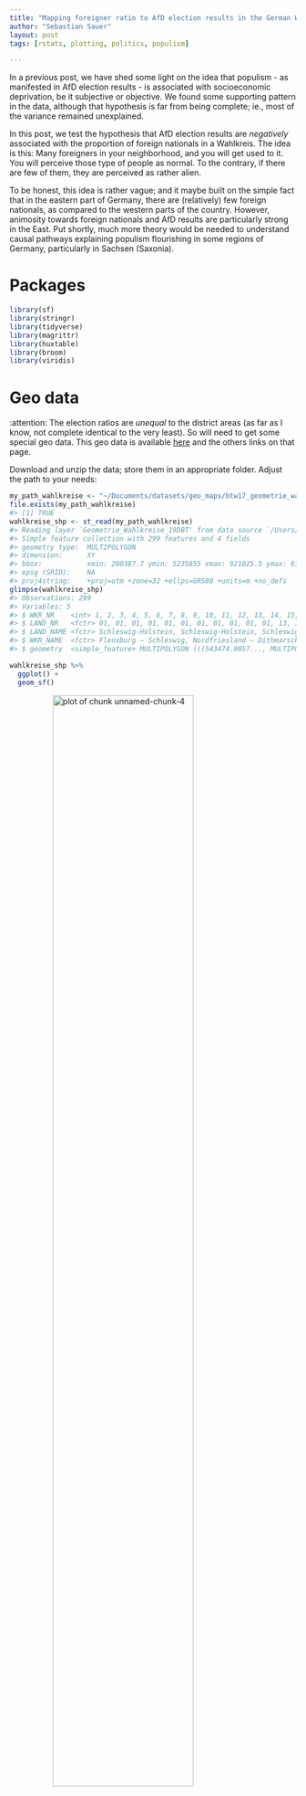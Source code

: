 ```yaml
---
title: "Mapping foreigner ratio to AfD election results in the German Wahlkreise"
author: "Sebastian Sauer"
layout: post
tags: [rstats, plotting, politics, populism]

---
```






In a previous post, we have shed some light on the idea that populism - as manifested in AfD election results - is associated with socioeconomic deprivation, be it subjective or objective. We found some supporting pattern in the data, although that hypothesis is far from being complete; ie., most of the variance remained unexplained.

In this post, we test the hypothesis that AfD election results are *negatively* associated with the proportion of foreign nationals in a Wahlkreis. The idea is this: Many foreigners in your neighborhood, and you will get used to it. You will perceive those type of people as normal. To the contrary, if there are few of them, they are perceived as rather alien.

To be honest, this idea is rather vague; and it maybe built on the simple fact that in the eastern part of Germany, there are (relatively) few foreign nationals, as compared to the western parts of the country. However, animosity towards foreign nationals and AfD results are particularly strong in the East. Put shortly, much more theory would be needed to understand causal pathways explaining populism flourishing in some regions of Germany, particularly in Sachsen (Saxonia).



# Packages



```r
library(sf)
library(stringr)
library(tidyverse)
library(magrittr)
library(huxtable)
library(broom)
library(viridis)
```


# Geo data



:attention: The election ratios are *unequal* to the district areas (as far as I know, not complete identical to the very least). So will need to get some special geo data. This geo data is available [here](https://www.bundeswahlleiter.de/dam/jcr/67e3e9b8-dbca-4bc9-8977-ac792665bbce/btw17_geometrie_wahlkreise_vg250_shp.zip) and the others links on that page.


Download and unzip the data; store them in an appropriate folder. Adjust the path to your needs:



```r
my_path_wahlkreise <- "~/Documents/datasets/geo_maps/btw17_geometrie_wahlkreise_shp/Geometrie_Wahlkreise_19DBT.shp"
file.exists(my_path_wahlkreise)
#> [1] TRUE
wahlkreise_shp <- st_read(my_path_wahlkreise)
#> Reading layer `Geometrie_Wahlkreise_19DBT' from data source `/Users/sebastiansauer/Documents/datasets/geo_maps/btw17_geometrie_wahlkreise_shp/Geometrie_Wahlkreise_19DBT.shp' using driver `ESRI Shapefile'
#> Simple feature collection with 299 features and 4 fields
#> geometry type:  MULTIPOLYGON
#> dimension:      XY
#> bbox:           xmin: 280387.7 ymin: 5235855 xmax: 921025.5 ymax: 6101444
#> epsg (SRID):    NA
#> proj4string:    +proj=utm +zone=32 +ellps=GRS80 +units=m +no_defs
glimpse(wahlkreise_shp)
#> Observations: 299
#> Variables: 5
#> $ WKR_NR    <int> 1, 2, 3, 4, 5, 6, 7, 8, 9, 10, 11, 12, 13, 14, 15, 1...
#> $ LAND_NR   <fctr> 01, 01, 01, 01, 01, 01, 01, 01, 01, 01, 01, 13, 13,...
#> $ LAND_NAME <fctr> Schleswig-Holstein, Schleswig-Holstein, Schleswig-H...
#> $ WKR_NAME  <fctr> Flensburg – Schleswig, Nordfriesland – Dithmarschen...
#> $ geometry  <simple_feature> MULTIPOLYGON (((543474.9057..., MULTIPOLY...
```


```r
wahlkreise_shp %>% 
  ggplot() +
  geom_sf()
```

<img src="figure/unnamed-chunk-4-1.png" title="plot of chunk unnamed-chunk-4" alt="plot of chunk unnamed-chunk-4" width="70%" style="display: block; margin: auto;" />

That was easy, right? The `sf` package fits nicely with the tidyverse. Hence not much to learn in that regard. I am not saying that geo data is simple, quite the contrary. But luckily the R functions fit in a well known schema.




# Foreign nationals ratios

These data can as well be fetched from the [same site as above](https://www.bundeswahlleiter.de/dam/jcr/f7566722-a528-4b18-bea3-ea419371e300/btw17_strukturdaten.csv), as mentioned above, we need to make sure that we have the statistics according to the election areas, not the administrative areas.





```r
foreign_file <- "~/Documents/datasets/Strukturdaten_De/btw17_Strukturdaten-utf8.csv"

file.exists(foreign_file)
#> [1] TRUE


foreign_raw <- read_delim(foreign_file, 
    ";", escape_double = FALSE, 
    locale = locale(decimal_mark = ",", 
        grouping_mark = "."), 
    trim_ws = TRUE, 
    skip = 8)  # skipt the first 8 rows

#glimpse(foreign_raw)
  
```

Jezz, we need to do some cleansing before we can work with this dataset.


```r
foreign_names <- names(foreign_raw)

foreign_df <- foreign_raw

names(foreign_df) <- paste0("V",1:ncol(foreign_df))
```

The important columns are:


```r
foreign_df <- foreign_df %>% 
  rename(state = V1,
         area_nr = V2,
         area_name = V3,
         for_prop = V8,
         pop_move = V11,
         pop_migr_background = V19,
         income = V26,
         unemp = V47)  # total, as to March 2017
```


# AfD election results

Again, we can access the data from the same source, the Bundeswahlleiter [here](https://www.bundeswahlleiter.de/dam/jcr/72f186bb-aa56-47d3-b24c-6a46f5de22d0/btw17_kerg.csv). I have prepared the column names of the data and the data structure, to render the file more accessible to machine parsing. Data points were not altered. You can access my version of the file [here](https://sebastiansauer.github.io/data/btw17_election_results.csv).



```r
elec_file <- "~/Documents/datasets/Strukturdaten_De/btw17_election_results.csv"
file.exists(elec_file)
#> [1] TRUE

elec_results <- read_csv(elec_file)
```

For each party, four values are reported:

1. primary vote, present election
2. primary vote, previous election
3. secondary vote, present election
4. secondary vote, previous election


The secondary vote refers to the party, that's what we are interested in (column 46). The primary vote refers to the candidate of that area; the primary vote may also be of similar interest, but that's a slightly different question, as it taps more into the approval of a person, rather to a party (of course there's a lot overlap between both in this situation).



```r
# names(elec_results)
afd_prop <- elec_results %>% 
  select(1, 2, 46, 18) %>% 
  rename(afd_votes = AfD3,
         area_nr = Nr,
         area_name = Gebiet,
         votes_total = Waehler_gueltige_Zweitstimmen_vorlauefig) %>% 
  mutate(afd_prop = afd_votes / votes_total) %>% 
  na.omit
```

In the previous step, we have selected the columns of interest, changed their name (shorter, English), and have computed the proportion of (valid) secondary votes in favor of the AfD.


# Match foreign national rated to AfD votes for each Wahlkreis


```r
wahlkreise_shp %>% 
  left_join(foreign_df, by = c("WKR_NR" = "area_nr")) %>% 
  left_join(afd_prop, by = "area_name") -> chloro_data
```


# Plot geo map with afd votes


```r
chloro_data %>% 
  ggplot() +
  geom_sf(aes(fill = afd_prop)) -> p1
p1
```

<img src="figure/unnamed-chunk-11-1.png" title="plot of chunk unnamed-chunk-11" alt="plot of chunk unnamed-chunk-11" width="70%" style="display: block; margin: auto;" />

We might want to play with the fill color, or clean up the map (remove axis etc.)




```r
p1 + scale_fill_distiller(palette = "Spectral") +
  theme_void()
```

<img src="figure/unnamed-chunk-12-1.png" title="plot of chunk unnamed-chunk-12" alt="plot of chunk unnamed-chunk-12" width="70%" style="display: block; margin: auto;" />



# Geo map (of election areas) with foreign national data 


```r
chloro_data %>% 
  ggplot() +
  geom_sf(aes(fill = for_prop)) +
  scale_fill_distiller(palette = "Spectral") +
  theme_void() -> p2
p2
```

<img src="figure/unnamed-chunk-13-1.png" title="plot of chunk unnamed-chunk-13" alt="plot of chunk unnamed-chunk-13" width="70%" style="display: block; margin: auto;" />

As can be seen from the previous figure, foreign nationals are relatively rare in the East, but tend to concentrate on the big cities such as Munich, Frankfurt, and the Ruhr area.



# "AfD to foreigner density"

In a similar vein, we could compute the ratio of AfD votes and foreigner quote. That would give us some measure of covariability. Let's see.


```r
chloro_data %>% 
  mutate(afd_for_dens = afd_prop / (for_prop/100)) -> chloro_data
  
chloro_data %>% 
  ggplot +
  geom_sf(aes(fill = afd_for_dens)) +
  theme_void() +
  scale_fill_viridis()
```

<img src="figure/unnamed-chunk-14-1.png" title="plot of chunk unnamed-chunk-14" alt="plot of chunk unnamed-chunk-14" width="70%" style="display: block; margin: auto;" />

Let's check that.


```r
chloro_data %>% 
  select(afd_for_dens, afd_prop, for_prop) %>% 
  as.data.frame %>% 
  slice(1:3)
#> # A tibble: 3 x 4
#>   afd_for_dens afd_prop for_prop          geometry
#>          <dbl>    <dbl>    <dbl>  <simple_feature>
#> 1         1.20   0.0684      5.7 <MULTIPOLYGON...>
#> 2         1.21   0.0653      5.4 <MULTIPOLYGON...>
#> 3         1.71   0.0854      5.0 <MULTIPOLYGON...>
```


The diagram shows that *in relation to foreigner rates*, the AfD votes are strongest in Saxonian Wahlkreise primarily. Second, the East is surprisingly strong more "AfD dense" compared to the West. Don't forget that this measure is an indication of co-occurrence, not of absolute AfD votes.

# Correlation of foreign national quote and AfD votes

A simple, straight-forward and well-known approach to devise association strength is Pearson's correlation coefficient. Oldie but Goldie. Let's depict it.


```r
chloro_data %>% 
  select(for_prop, afd_prop, area_name) %>% 
  ggplot +
  aes(x = for_prop, y = afd_prop) +
  geom_point() +
  geom_smooth()
```

<img src="figure/unnamed-chunk-16-1.png" title="plot of chunk unnamed-chunk-16" alt="plot of chunk unnamed-chunk-16" width="70%" style="display: block; margin: auto;" />


The pattern exhibited is quite striking: What we see might easily fit an exponential distribution: When foreigner rate begins to augment, the AfD success *shrinks* strongly, but this trend comes to an end as soon as some "saturation" process starts, maybe around some 8% of foreign national quote. It would surely be simplistic to speak of a "healthy proportion of around 8% foreigners", to fence populism. However, the available data shows a quite obvious pattern.

The correlation itself is 

```r
chloro_data %>% 
  select(for_prop, afd_prop, area_name) %>% 
  as.data.frame %T>% 
  summarise(cor_afd_foreigners = cor(afd_prop, for_prop)) %>% 
  do(tidy(cor.test(.$afd_prop, .$for_prop)))
#>   estimate statistic  p.value parameter conf.low conf.high
#> 1   -0.465     -9.05 1.98e-17       297   -0.549    -0.371
#>                                 method alternative
#> 1 Pearson's product-moment correlation   two.sided
```

That is, $r = -.46$, which is quite strong an effect.

# Regression residuals of predicting foreigner quote by afd_score

Let's predict the AfD vote score taking the unemployment as an predictor. Then let's plot the residuals to see how good the prediction is, ie., how close (or rather, far) the association of unemployment and AfD voting is.


```r

lm2 <- lm(afd_prop ~ for_prop, data = chloro_data)

glance(lm2)
#>   r.squared adj.r.squared  sigma statistic  p.value df logLik  AIC  BIC
#> 1     0.216         0.213 0.0484      81.8 1.98e-17  2    482 -958 -947
#>   deviance df.residual
#> 1    0.697         297
tidy(lm2)
#>          term estimate std.error statistic  p.value
#> 1 (Intercept)  0.17513   0.00596     29.40 5.90e-90
#> 2    for_prop -0.00471   0.00052     -9.05 1.98e-17


chloro_data %>% 
  mutate(afd_lm2 = lm(afd_prop ~ for_prop, data = .)$residuals) -> chloro_data
```

We have an $R^2$ of .21, quite a bit. Maybe the most important message: For each percentage point *more* foreigners, the AfD results decreases about a half percentage point.


And now plot the residuals:


```r
chloro_data %>% 
  select(afd_lm2) %>% 
  ggplot() +
  geom_sf(aes(fill = afd_lm2)) +
  scale_fill_gradient2() +
  theme_void()
```

<img src="figure/unnamed-chunk-19-1.png" title="plot of chunk unnamed-chunk-19" alt="plot of chunk unnamed-chunk-19" width="70%" style="display: block; margin: auto;" />


Interesting! This model shows a clear-cut picture: The eastern part is too "afd-ic" for its foreigner ratio; the North-West is less afd-ic than what would be expected by the foreigner rate. The rest (middle and south) parts over-and-above show the AfD levels that would be expected by their foreigner rate.


# Conclusion

The regression model provides a quite clear-cut picture. The story of the data may thus be summarized in easy words: The higher the foreigner ratio, the *lower* the AfD ratio. However, this is only *part* of the story. The foreigner explains a rather small fraction of AfD votes. Yet, given the multitude of potential influences on voting behavior, a correlation coefficient of -.46 is strikingly strong.


